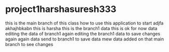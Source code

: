 # project1harshasuresh333
this is the main branch of this class
how to use this application to start
adjfa
akhajhbkabn
this is harsha 
this is the branch1 data
this is ok for now data
editing the data of branch1
again editing the branch1 data to save changes
again again data send  to branch1 to save data
mew data added on that main branch to see  changes
